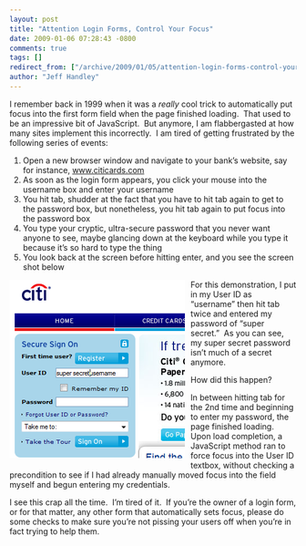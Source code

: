 ```yaml
---
layout: post
title: "Attention Login Forms, Control Your Focus"
date: 2009-01-06 07:28:43 -0800
comments: true
tags: []
redirect_from: ["/archive/2009/01/05/attention-login-forms-control-your-focus.aspx/"]
author: "Jeff Handley"
---
```

<!-- more -->
<p>I remember back in 1999 when it was a <em>really</em> cool trick to automatically put focus into the first form field when the page finished loading.  That used to be an impressive bit of JavaScript.  But anymore, I am flabbergasted at how many sites implement this incorrectly.  I am tired of getting frustrated by the following series of events:</p>  <ol>   <li>Open a new browser window and navigate to your bank’s website, say for instance, <a href="http://www.citicards.com">www.citicards.com</a></li>  <li>As soon as the login form appears, you click your mouse into the username box and enter your username</li>  <li>You hit tab, shudder at the fact that you have to hit tab again to get to the password box, but nonetheless, you hit tab again to put focus into the password box</li>  <li>You type your cryptic, ultra-secure password that you never want anyone to see, maybe glancing down at the keyboard while you type it because it’s so hard to type the thing</li>  <li>You look back at the screen before hitting enter, and you see the screen shot below</li> </ol>  <p><img title="image" style="display: inline; margin: 0px 10px 10px 0px" height="313" alt="image" src="/img/postimages/AttentionLoginFormsControlYourFocus_14A11/image.png" width="308" align="left" /> </p>  <p>For this demonstration, I put in my User ID as “username” then hit tab twice and entered my password of “super secret.”  As you can see, my super secret password isn’t much of a secret anymore.</p>  <p>How did this happen?</p>  <p>In between hitting tab for the 2nd time and beginning to enter my password, the page finished loading.  Upon load completion, a JavaScript method ran to force focus into the User ID textbox, without checking a precondition to see if I had already manually moved focus into the field myself and begun entering my credentials.</p>  <p>I see this crap all the time.  I’m tired of it.  If you’re the owner of a login form, or for that matter, any other form that automatically sets focus, please do some checks to make sure you’re not pissing your users off when you’re in fact trying to help them.</p>

